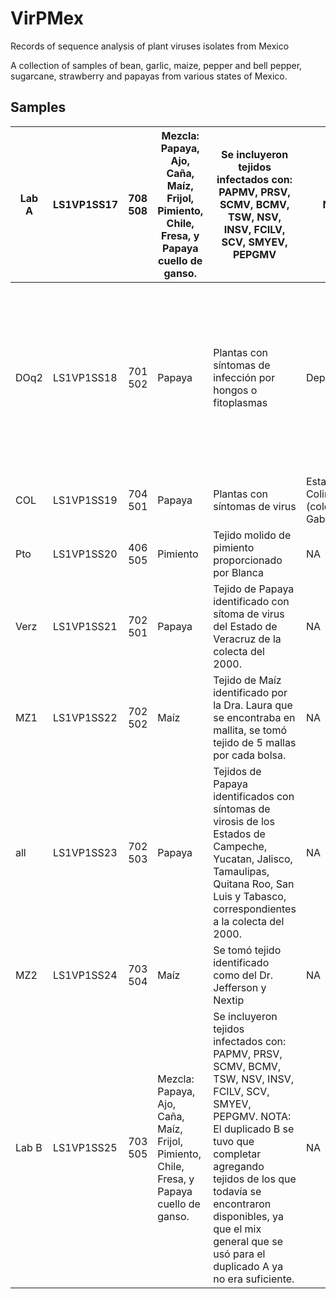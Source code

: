 # VirPMex
Records of sequence analysis of plant viruses isolates from Mexico

A collection of samples of  bean, garlic, maize, pepper and bell pepper, sugarcane, strawberry and papayas from various states of Mexico.

## Samples
| Lab A | LS1VP1SS17 | 708 508  | Mezcla: Papaya,   Ajo, Caña, Maíz, Frijol, Pimiento, Chile, Fresa, y Papaya cuello de ganso.   | Se incluyeron   tejidos infectados con: PAPMV, PRSV, SCMV, BCMV, TSW, NSV, INSV, FCILV, SCV,   SMYEV, PEPGMV                                                                                                                                                                                             | NA                                | Circulares de   20-40 nm de diámetro. Varillas flexibles de 250-280 nm de largo.                                                     |
|-------|------------|----------|------------------------------------------------------------------------------------------------|----------------------------------------------------------------------------------------------------------------------------------------------------------------------------------------------------------------------------------------------------------------------------------------------------------|-----------------------------------|--------------------------------------------------------------------------------------------------------------------------------------|
| DOq2  | LS1VP1SS18 | 701 502  | Papaya                                                                                         | Plantas   con síntomas de infección por hongos o fitoplasmas                                                                                                                                                                                                                                             | Depresión                         |  Circulares,    17-70 nm.   Varillas   flexibles,  101-167nm de largo.  Fago: capside 62 nm y cola ˜10 nm.   Bala, ˜170 nm de largo. |
| COL   | LS1VP1SS19 | 704 501  | Papaya                                                                                         | Plantas   con síntomas de virus                                                                                                                                                                                                                                                                          | Estado   de Colima (colecta Gaby) | TEM   no se realizó                                                                                                                  |
| Pto   | LS1VP1SS20 | 406 505  | Pimiento                                                                                       | Tejido   molido de pimiento proporcionado por Blanca                                                                                                                                                                                                                                                     | NA                                | TEM   no se realizó                                                                                                                  |
| Verz  | LS1VP1SS21 | 702 501  | Papaya                                                                                         | Tejido   de Papaya identificado con sítoma de virus del Estado de Veracruz de la   colecta del 2000.                                                                                                                                                                                                     | NA                                | TEM   no se realizó                                                                                                                  |
| MZ1   | LS1VP1SS22 | 702 502  | Maíz                                                                                           | Tejido   de Maíz identificado por la Dra. Laura que se encontraba en mallita, se tomó   tejido de 5 mallas por cada bolsa.                                                                                                                                                                               | NA                                | TEM   no se realizó                                                                                                                  |
| all   | LS1VP1SS23 | 702 503  | Papaya                                                                                         | Tejidos   de Papaya identificados con síntomas de virosis de los Estados de Campeche,   Yucatan, Jalisco, Tamaulipas, Quitana Roo, San Luis y Tabasco,   correspondientes a la colecta del 2000.                                                                                                         | NA                                | TEM   no se realizó                                                                                                                  |
| MZ2   | LS1VP1SS24 | 703 504  | Maíz                                                                                           | Se   tomó tejido identificado como del Dr. Jefferson y Nextip                                                                                                                                                                                                                                            | NA                                | TEM   no se realizó                                                                                                                  |
| Lab B | LS1VP1SS25 | 703 505  | Mezcla:   Papaya, Ajo, Caña, Maíz, Frijol, Pimiento, Chile, Fresa, y Papaya cuello de   ganso. | Se   incluyeron tejidos infectados con: PAPMV, PRSV, SCMV, BCMV, TSW, NSV, INSV,   FCILV, SCV, SMYEV, PEPGMV. NOTA: El duplicado B se tuvo que completar   agregando tejidos de los que todavía se encontraron disponibles, ya que el   mix general que se usó para el duplicado A ya no era suficiente. | NA                                | Circulares   de 20-40 nm de diámetro. Varillas flexibles de 250-280 nm de largo.                                                     |
